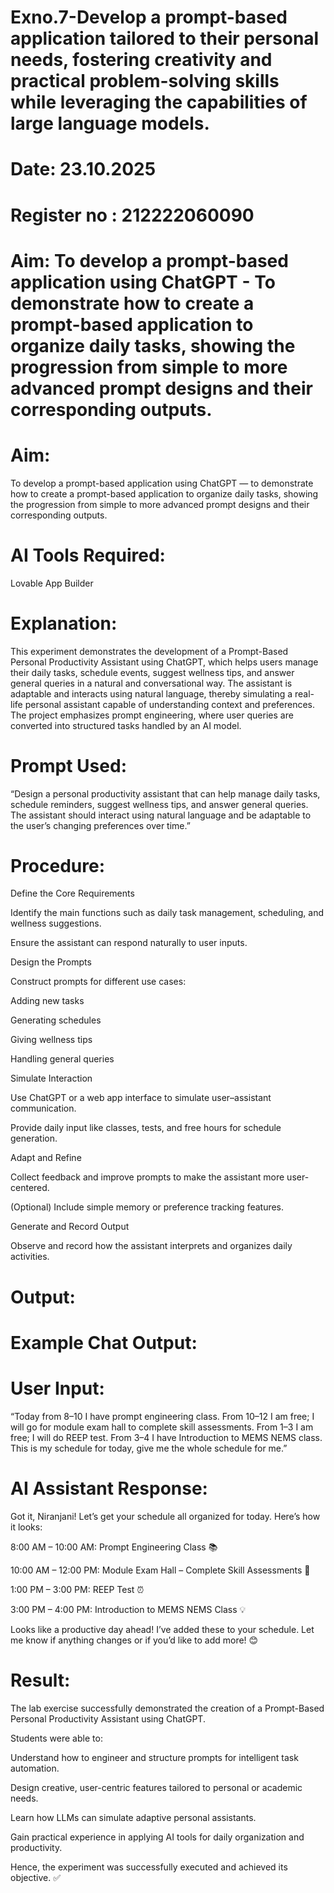 # Exno.7-Develop a prompt-based application tailored to their personal needs, fostering creativity and practical problem-solving skills while leveraging the capabilities of large language models.

# Date: 23.10.2025
# Register no : 212222060090
# Aim: To develop a prompt-based application using ChatGPT - To demonstrate how to create a prompt-based application to organize daily tasks, showing the progression from simple to more advanced prompt designs and their corresponding outputs.

# Aim:

To develop a prompt-based application using ChatGPT — to demonstrate how to create a prompt-based application to organize daily tasks, showing the progression from simple to more advanced prompt designs and their corresponding outputs.

# AI Tools Required:

Lovable App Builder 

# Explanation:

This experiment demonstrates the development of a Prompt-Based Personal Productivity Assistant using ChatGPT, which helps users manage their daily tasks, schedule events, suggest wellness tips, and answer general queries in a natural and conversational way.
The assistant is adaptable and interacts using natural language, thereby simulating a real-life personal assistant capable of understanding context and preferences. The project emphasizes prompt engineering, where user queries are converted into structured tasks handled by an AI model.

# Prompt Used:

“Design a personal productivity assistant that can help manage daily tasks, schedule reminders, suggest wellness tips, and answer general queries. The assistant should interact using natural language and be adaptable to the user’s changing preferences over time.”

# Procedure:

Define the Core Requirements

Identify the main functions such as daily task management, scheduling, and wellness suggestions.

Ensure the assistant can respond naturally to user inputs.

Design the Prompts

Construct prompts for different use cases:

Adding new tasks

Generating schedules

Giving wellness tips

Handling general queries

Simulate Interaction

Use ChatGPT or a web app interface to simulate user–assistant communication.

Provide daily input like classes, tests, and free hours for schedule generation.

Adapt and Refine

Collect feedback and improve prompts to make the assistant more user-centered.

(Optional) Include simple memory or preference tracking features.

Generate and Record Output

Observe and record how the assistant interprets and organizes daily activities.

# Output:


# Example Chat Output:

# User Input:

“Today from 8–10 I have prompt engineering class. From 10–12 I am free; I will go for module exam hall to complete skill assessments. From 1–3 I am free; I will do REEP test. From 3–4 I have Introduction to MEMS NEMS class. This is my schedule for today, give me the whole schedule for me.”

# AI Assistant Response:

Got it, Niranjani! Let’s get your schedule all organized for today. Here’s how it looks:

8:00 AM – 10:00 AM: Prompt Engineering Class 📚

10:00 AM – 12:00 PM: Module Exam Hall – Complete Skill Assessments 🧾

1:00 PM – 3:00 PM: REEP Test ⏰

3:00 PM – 4:00 PM: Introduction to MEMS NEMS Class 💡

Looks like a productive day ahead! I’ve added these to your schedule. Let me know if anything changes or if you’d like to add more! 😊

# Result:

The lab exercise successfully demonstrated the creation of a Prompt-Based Personal Productivity Assistant using ChatGPT.

Students were able to:

Understand how to engineer and structure prompts for intelligent task automation.

Design creative, user-centric features tailored to personal or academic needs.

Learn how LLMs can simulate adaptive personal assistants.

Gain practical experience in applying AI tools for daily organization and productivity.

Hence, the experiment was successfully executed and achieved its objective. ✅
